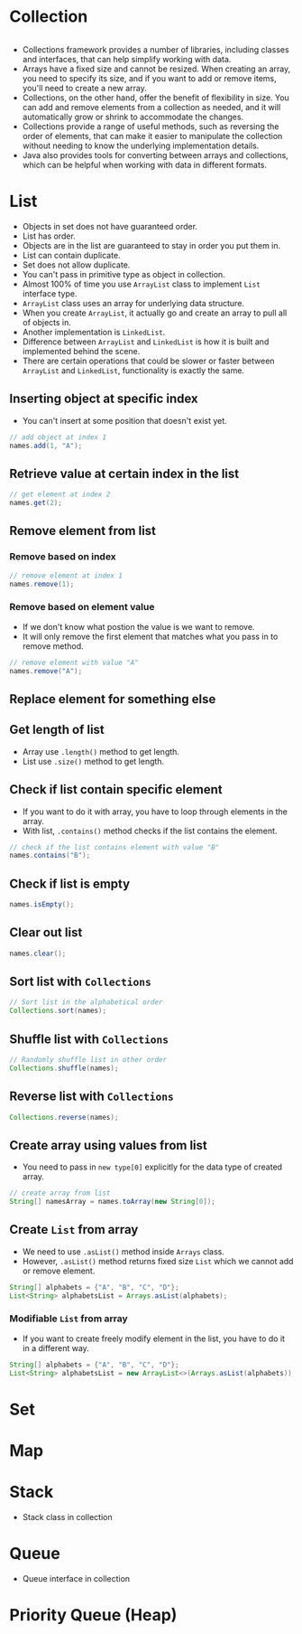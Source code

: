 # Collection

```java

```

- Collections framework provides a number of libraries, including classes and interfaces, that can help simplify working with data.
- Arrays have a fixed size and cannot be resized. When creating an array, you need to specify its size, and if you want to add or remove items, you'll need to create a new array.
- Collections, on the other hand, offer the benefit of flexibility in size. You can add and remove elements from a collection as needed, and it will automatically grow or shrink to accommodate the changes.
- Collections provide a range of useful methods, such as reversing the order of elements, that can make it easier to manipulate the collection without needing to know the underlying implementation details.
- Java also provides tools for converting between arrays and collections, which can be helpful when working with data in different formats.

# List
- Objects in set does not have guaranteed order.
- List has order.
- Objects are in the list are guaranteed to stay in order you put them in.
- List can contain duplicate.
- Set does not allow duplicate.
- You can't pass in primitive type as object in collection.
- Almost 100% of time you use `ArrayList` class to implement `List` interface type.
- `ArrayList` class uses an array for underlying data structure.
- When you create `ArrayList`, it actually go and create an array to pull all of objects in.
- Another implementation is `LinkedList`.
- Difference between `ArrayList` and `LinkedList` is how it is built and implemented behind the scene.
- There are certain operations that could be slower or faster between `ArrayList` and `LinkedList`, functionality is exactly the same.

## Inserting object at specific index
- You can't insert at some position that doesn't exist yet.

```java
// add object at index 1
names.add(1, "A");
```

## Retrieve value at certain index in the list

```java
// get element at index 2
names.get(2);
```

## Remove element from list

### Remove based on index

```java
// remove element at index 1
names.remove(1);
```

### Remove based on element value
- If we don't know what postion the value is we want to remove.
- It will only remove the first element that matches what you pass in to remove method.

```java
// remove element with value "A"
names.remove("A");
```

## Replace element for something else


## Get length of list
- Array use `.length()` method to get length.
- List use `.size()` method to get length.

## Check if list contain specific element
- If you want to do it with array, you have to loop through elements in the array.
- With list, `.contains()` method checks if the list contains the element.
```java
// check if the list contains element with value "B"
names.contains("B");
```

## Check if list is empty

```java
names.isEmpty();
```

## Clear out list
```java
names.clear();
```

## Sort list with `Collections`

```java
// Sort list in the alphabetical order
Collections.sort(names);
```

## Shuffle list with `Collections`

```java
// Randomly shuffle list in other order
Collections.shuffle(names);
```

## Reverse list with `Collections`

```java
Collections.reverse(names);
```

## Create array using values from list
- You need to pass in `new type[0]` explicitly for the data type of created array.

```java
// create array from list
String[] namesArray = names.toArray(new String[0]);
```

## Create `List` from array
- We need to use `.asList()` method inside `Arrays` class.
- However, `.asList()` method returns fixed size `List` which we cannot add or remove element.
```java
String[] alphabets = {"A", "B", "C", "D"};
List<String> alphabetsList = Arrays.asList(alphabets);
```

### Modifiable `List` from array
- If you want to create freely modify element in the list, you have to do it in a different way.

```java
String[] alphabets = {"A", "B", "C", "D"};
List<String> alphabetsList = new ArrayList<>(Arrays.asList(alphabets));
```



# Set

# Map

# Stack
- Stack class in collection

# Queue
- Queue interface in collection

# Priority Queue (Heap)

